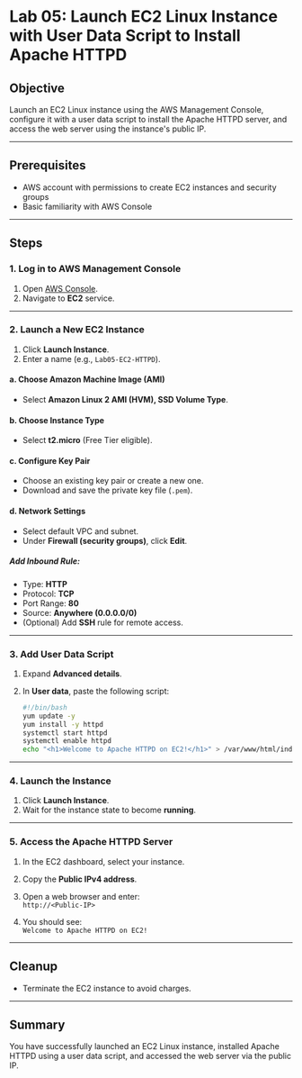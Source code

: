 # Lab 05: Launch EC2 Linux Instance with User Data Script to Install Apache HTTPD

## Objective

Launch an EC2 Linux instance using the AWS Management Console, configure it with a user data script to install the Apache HTTPD server, and access the web server using the instance's public IP.

---

## Prerequisites

- AWS account with permissions to create EC2 instances and security groups
- Basic familiarity with AWS Console

---

## Steps

### 1. Log in to AWS Management Console

1. Open [AWS Console](https://console.aws.amazon.com/).
2. Navigate to **EC2** service.

---

### 2. Launch a New EC2 Instance

1. Click **Launch Instance**.
2. Enter a name (e.g., `Lab05-EC2-HTTPD`).

#### a. Choose Amazon Machine Image (AMI)

- Select **Amazon Linux 2 AMI (HVM), SSD Volume Type**.

#### b. Choose Instance Type

- Select **t2.micro** (Free Tier eligible).

#### c. Configure Key Pair

- Choose an existing key pair or create a new one.
- Download and save the private key file (`.pem`).

#### d. Network Settings

- Select default VPC and subnet.
- Under **Firewall (security groups)**, click **Edit**.

##### Add Inbound Rule:

- Type: **HTTP**
- Protocol: **TCP**
- Port Range: **80**
- Source: **Anywhere (0.0.0.0/0)**
- (Optional) Add **SSH** rule for remote access.

---

### 3. Add User Data Script

1. Expand **Advanced details**.
2. In **User data**, paste the following script:

    ```bash
    #!/bin/bash
    yum update -y
    yum install -y httpd
    systemctl start httpd
    systemctl enable httpd
    echo "<h1>Welcome to Apache HTTPD on EC2!</h1>" > /var/www/html/index.html
    ```

---

### 4. Launch the Instance

1. Click **Launch Instance**.
2. Wait for the instance state to become **running**.

---

### 5. Access the Apache HTTPD Server

1. In the EC2 dashboard, select your instance.
2. Copy the **Public IPv4 address**.
3. Open a web browser and enter:  
   `http://<Public-IP>`

4. You should see:  
   `Welcome to Apache HTTPD on EC2!`

---

## Cleanup

- Terminate the EC2 instance to avoid charges.

---

## Summary

You have successfully launched an EC2 Linux instance, installed Apache HTTPD using a user data script, and accessed the web server via the public IP.
